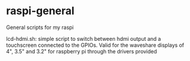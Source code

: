 # raspi-general
General scripts for my raspi

lcd-hdmi.sh: simple script to switch between hdmi output and a touchscreen connected to the GPIOs. 
             Valid for the waveshare displays of 4", 3.5" and 3.2" for raspberry pi through the drivers provided
